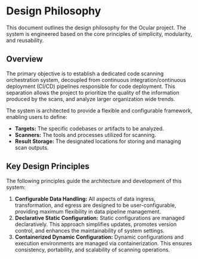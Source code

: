 # Design Philosophy

This document outlines the design philosophy for the Ocular project.
The system is engineered based on the core principles of simplicity, modularity, and reusability.

## Overview

The primary objective is to establish a dedicated code scanning orchestration system,
decoupled from continuous integration/continuous deployment (CI/CD) pipelines responsible for code deployment.
This separation allows the project to prioritize the quality of the information produced by the scans,
and analyze larger organization wide trends.

The system is architected to provide a flexible and configurable framework, enabling users to define:

* **Targets:** The specific codebases or artifacts to be analyzed.
* **Scanners:** The tools and processes utilized for scanning.
* **Result Storage:** The designated locations for storing and managing scan outputs.

## Key Design Principles

The following principles guide the architecture and development of this system:

1.  **Configurable Data Handling:** All aspects of data ingress, transformation, and egress are designed to be user-configurable, providing maximum flexibility in data pipeline management.
2.  **Declarative Static Configuration:** Static configurations are managed declaratively. This approach simplifies updates, promotes version control, and enhances the maintainability of system settings.
3.  **Containerized Dynamic Configuration:** Dynamic configurations and execution environments are managed via containerization. This ensures consistency, portability, and scalability of scanning operations.
